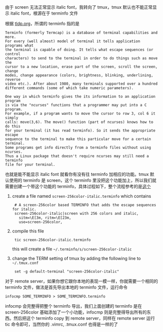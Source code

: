由于 screen 无法正常显示 italic font，我转向了 tmux，tmux 默认也不能正常显示 italic font，根源在于 terminfo 文件

根据 [tldp.org](http://tldp.org/HOWTO/Text-Terminal-HOWTO-16.html)，所谓的 terminfo 指的是

    Terminfo (formerly Termcap) is a database of terminal capabilities and more.
    For every (well almost) model of terminal it tells application programs what
    the terminal is capable of doing. It tells what escape sequences (or control
    characters) to send to the terminal in order to do things such as move the
    cursor to a new location, erase part of the screen, scroll the screen, change
    modes, change appearance (colors, brightness, blinking, underlining, reverse
    video etc.). After about 1980, many terminals supported over a hundred
    different commands (some of which take numeric parameters).
    
    One way in which terminfo gives the its information to an application program
    is via the "ncurses" functions that a programmer may put into a C program.
    For example, if a program wants to move the cursor to row 3, col 6 it simply
    calls: move(3,6). The move() function (part of ncurses) knows how to do this
    for your terminal (it has read terminfo). So it sends the appropriate escape
    sequence to the terminal to make this particular move for a certain terminal.
    Some programs get info directly from a terminfo files without using ncurses.
    Thus a Linux package that doesn't require ncurses may still need a terminfo
    file for your terminal.

也就是能不能显示 italic font 就看你有没有往 terminfo 加相应的功能。tmux 默认使用的 terminfo 是 screen，这个 terminfo 里没把这个功能加上，所以我们就需要创建一个带这个功能的 terminfo，具体过程如下，整个流程参考的是[这个](https://alexpearce.me/2014/05/italics-in-iterm2-vim-tmux/)

1. create a file named `screen-256color-italic.terminfo` which contains

        # A screen-256color based TERMINFO that adds the escape sequences for italic.
        screen-256color-italic|screen with 256 colors and italic,
          sitm=\E[3m, ritm=\E[23m,
          use=screen-256color,

2. compile this file

        tic screen-256color-italic.terminfo

    this will create a file `~/.terminfo/s/screen-256color-italic`

3. change the TERM setting of tmux by adding the following line to `~/.tmux.conf`

        set -g default-terminal "screen-256color-italic"

对于 remote server，如果你想它跟你本地的表现一模一样，你就需要一个相同的 terminfo 文件，做法是首先导出本地的 terminfo 文件，运行命令

    infocmp SOME_TERMINFO > SOME_TERMINFO.terminfo

infocmp 会完整得把整个 terminfo 导出，我们上面创建的 terminfo 是在 screen-256color 基础添加了一个小功能，infocmp 则是完整得导出所有的东西。然后把这个 terminfo copy 到 remote server，同样在 remote server 运行 tic 命令即可，当然你的 .vimrc, .tmux.conf 也得是一样的了

